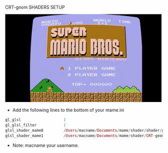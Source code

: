 CRT-gnom SHADERS SETUP

![alt text](https://github.com/MameMess/MAME-MESS-for-Mac-OS-X/blob/master/Shader/CRT-geom/CRT-gnom.png?raw=true "Screenshot")

* Add the following lines to the bottom of your mame.ini

```elixir
gl_glsl                   1
gl_glsl_filter            1
glsl_shader_mame0         /Users/macname/Documents/mame/shader/shader/glsl_plain
glsl_shader_mame1         /Users/macname/Documents/mame/shader/CRT-geom/CRT-geom
```

* Note: macname your username.

